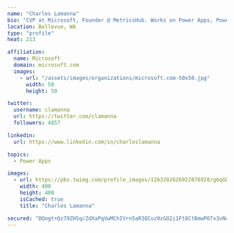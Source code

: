 ```yaml
---
name: "Charles Lamanna"
bio: "CVP at Microsoft, Founder @ MetricsHub. Works on Power Apps, Power Automate, Power Virtual Agent, Common Data Service and Dynamics 365."
location: Bellevue, WA
type: "profile"
heat: 213

affiliation:
  name: Microsoft
  domain: microsoft.com
  images:
    - url: "/assets/images/organizations/microsoft.com-50x50.jpg"
      width: 50
      height: 50

twitter:
  username: clamanna
  url: https://twitter.com/clamanna
  followers: 4857

linkedin:
  url: https://www.linkedin.com/in/charleslamanna

topics:
  - Power Apps

images:
  - url: https://pbs.twimg.com/profile_images/1263202626922876928/g6qGbHZ-_400x400.jpg
    width: 400
    height: 400
    isCached: true
    title: "Charles Lamanna"

secured: "DQngt+Qz79ZH5q/ZdXaPqVwMChIVrn5aR3QCuz0zGO2i1Ft8CtBmwP6Tx3vNqzZAc/8F0GaPGEJTgR6Fa6tdFMbZDOUGjheS1EJb/QEQOvmPZljtUOZMeBxb8ngkprBiMRO+EakhdYkc5R9chAfnSWWVFS/RqoDVr8/F0daNTupWFmLF/DjoGBd+CyghMiUEli3bbq80lzmExuvr/3HVnGHiW5/UM0lvWq4cR+x92AnBaT7r2VMPslPpmlq7nXQRma6dwsF6uB+L0b9AHDf4KygI3eIfDzrf614QirtwBranzopDkBJjYGmWKvpg4WOE7P36mlYalyqxylyc/v3jXg3WjYUq3gIsk1zpLgC3R785CYupp0iI+9EexDxgyy6dnn+rbXOVOxZPrttbwzpJ2bnXFcVCwVQ32nDbGjFFw0E=;2AGg1e4gEogP5XJj27d70w=="
---
```


